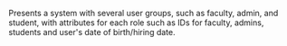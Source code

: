 Presents a system with several user groups, such as faculty, admin, and student, 
with attributes for each role such as IDs for faculty, admins, students and user's date of birth/hiring date.
